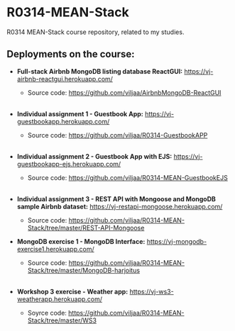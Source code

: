 # R0314-MEAN-Stack
 R0314 MEAN-Stack course repository, related to my studies.<br>
 
 ## Deployments on the course:
 * **Full-stack Airbnb MongoDB listing database ReactGUI:**  https://vj-airbnb-reactgui.herokuapp.com/
     * Source code: https://github.com/viljaa/AirbnbMongoDB-ReactGUI <br><br>
 
 * **Individual assignment 1 - Guestbook App:**  https://vj-guestbookapp.herokuapp.com/
     * Source code: https://github.com/viljaa/R0314-GuestbookAPP <br><br>
     
 * **Individual assignment 2 - Guestbook App with EJS:** https://vj-guestbookapp-ejs.herokuapp.com/
     * Source code: https://github.com/viljaa/R0314-MEAN-GuestbookEJS <br><br>
     
 * **Individual assignment 3 - REST API with Mongoose and MongoDB sample Airbnb dataset:** https://vj-restapi-mongoose.herokuapp.com/
     * Source code: https://github.com/viljaa/R0314-MEAN-Stack/tree/master/REST-API-Mongoose
     
 * **MongoDB exercise 1 - MongoDB Interface:** https://vj-mongodb-exercise1.herokuapp.com/
     * Source code: https://github.com/viljaa/R0314-MEAN-Stack/tree/master/MongoDB-harjoitus <br><br>
     
 * **Workshop 3 exercise - Weather app:** https://vj-ws3-weatherapp.herokuapp.com/
     * Soyrce code: https://github.com/viljaa/R0314-MEAN-Stack/tree/master/WS3
